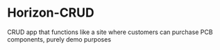 # Horizon-CRUD
CRUD app that functions like a site where customers can purchase PCB components, purely demo purposes
